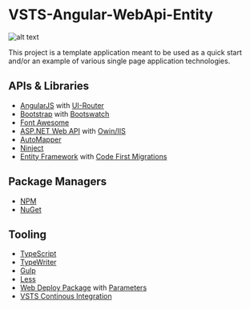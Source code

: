 # VSTS-Angular-WebApi-Entity
![alt text](https://jaredkhenry.visualstudio.com/_apis/public/build/definitions/f9563c59-6bb7-43b0-a665-998c3e5ae243/4/badge "Build Badge")

This project is a template application meant to be used as a quick start and/or an example of various single page application technologies.

## APIs & Libraries
* [AngularJS](https://angularjs.org/) with [UI-Router](https://ui-router.github.io/ng1/)
* [Bootstrap](http://getbootstrap.com/) with [Bootswatch](https://bootswatch.com/)
* [Font Awesome](http://fontawesome.io/)
* [ASP.NET Web API](https://www.asp.net/web-api) with [Owin/IIS](https://www.asp.net/aspnet/overview/owin-and-katana/owin-middleware-in-the-iis-integrated-pipeline)
* [AutoMapper](http://automapper.org/)
* [Ninject](http://www.ninject.org/)
* [Entity Framework](https://msdn.microsoft.com/en-us/library/aa937723%28v=vs.113%29.aspx?f=255&MSPPError=-2147217396) with [Code First Migrations](https://msdn.microsoft.com/en-us/library/jj591621(v=vs.113).aspx)

## Package Managers
* [NPM](https://www.npmjs.com/)
* [NuGet](https://www.nuget.org/)

## Tooling
* [TypeScript](https://www.typescriptlang.org/)
* [TypeWriter](https://frhagn.github.io/Typewriter/)
* [Gulp](http://gulpjs.com/)
* [Less](http://lesscss.org/)
* [Web Deploy Package](https://msdn.microsoft.com/en-us/library/dd394698(v=vs.110).aspx) with [Parameters](https://msdn.microsoft.com/en-us/library/ff398068(v=vs.110).aspx)
* [VSTS Continous Integration](https://www.visualstudio.com/team-services/continuous-integration/)

